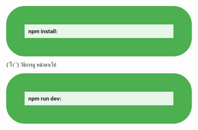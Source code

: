 



<div style="border: 50px solid #4CAF50; padding: 10px; background-color: #e8f5e9; border-radius: 50px;">
  <strong>npm install:</strong>
</div>

 (`ไำ``)
วิธีการดู หน้าตาเว็ป
<div style="border: 50px solid #4CAF50; padding: 10px; background-color: #e8f5e9; border-radius: 50px;">
  <strong>npm run dev:</strong>
</div>


